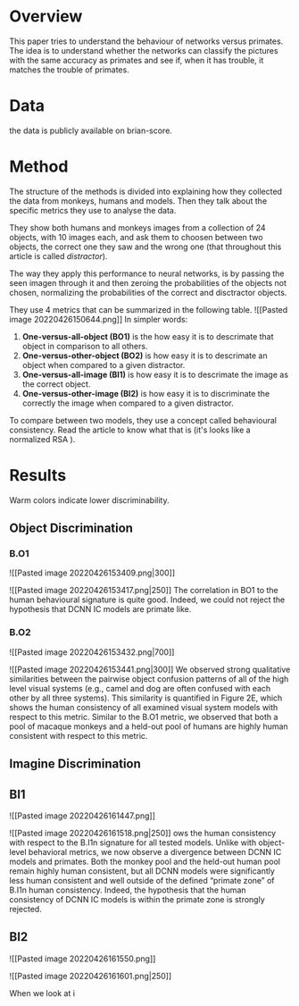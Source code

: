 # Overview
This paper tries to understand the behaviour of networks versus primates. The idea is to understand whether the networks can classify the pictures with the same accuracy as primates and see if, when it has trouble, it matches the trouble of primates.


# Data 
the data is publicly available on brian-score.

# Method
The structure of the methods is divided into explaining how they collected the data from monkeys, humans and models. Then they talk about the specific metrics they use to analyse the data.

They show both humans and monkeys images from a collection of 24 objects, with 10 images each, and ask them to choosen between two objects, the correct one they saw and the wrong one (that throughout this article is called *distractor*).

The way they apply this performance to neural networks, is by passing the seen imagen through it and then zeroing the probabilities of the objects not chosen, normalizing the probabilities of the correct and disctractor objects.

They use 4 metrics that can be summarized in the following table.
![[Pasted image 20220426150644.png]]
In simpler words:
1. **One-versus-all-object (BO1)** is the how easy it is to descrimate that object in comparison to all others.
2. **One-versus-other-object (BO2)** is how easy it is to descrimate an object when compared to a given distractor.
3. **One-versus-all-image (BI1)** is how easy it is to descrimate the image as the correct object.
4. **One-versus-other-image (BI2)** is how easy it is to discriminate the correctly the image when compared to a given distractor.



To compare between two models, they use a concept called behavioural consistency. Read the article to know what that is (it's looks like a normalized RSA ).

# Results
Warm colors indicate lower discriminability.
## Object Discrimination
### B.O1
![[Pasted image 20220426153409.png|300]]

![[Pasted image 20220426153417.png|250]]
The correlation in BO1 to the human behavioural signature is quite good. Indeed, we could not reject the hypothesis that DCNN IC models are primate like.



### B.O2
![[Pasted image 20220426153432.png|700]]

![[Pasted image 20220426153441.png|300]]
We observed strong qualitative similarities between the pairwise object confusion patterns of all of the high level visual systems (e.g., camel and dog are often confused with each other by all three systems). This similarity is quantified in Figure 2E, which shows the human consistency of all examined visual system models with respect to this metric. Similar to the B.O1 metric, we observed that both a pool of macaque monkeys and a held-out pool of humans are highly human consistent with respect to this metric.


## Imagine Discrimination
## BI1
![[Pasted image 20220426161447.png]]

![[Pasted image 20220426161518.png|250]]
ows the human consistency
with respect to the B.I1n signature for all tested models. Unlike with object-level behavioral metrics, we now observe a divergence between DCNN IC models and primates. Both the monkey pool and the held-out human pool remain highly human consistent, but all DCNN models were significantly less human consistent and well outside of the defined “primate zone” of B.I1n human consistency. Indeed, the hypothesis that the human consistency of DCNN IC models is within the primate zone is strongly rejected.


## BI2
![[Pasted image 20220426161550.png]]

![[Pasted image 20220426161601.png|250]]

When we look at i